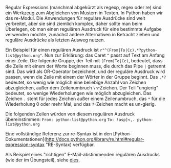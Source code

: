 Regular Expressions (manchmal abgekürzt als regexp, regex oder re) sind ein Werkzeug zum Abgleichen von Mustern in Texten. In Python haben wir das re-Modul. Die Anwendungen für reguläre Ausdrücke sind weit verbreitet, aber sie sind ziemlich komplex, daher sollte man beim Überlegen, ob man einen regulären Ausdruck für eine bestimmte Aufgabe verwenden möchte, zunächst andere Alternativen in Betracht ziehen und reguläre Ausdrücke als letzten Ausweg nutzen.

Ein Beispiel für einen regulären Ausdruck ist `r"^(From|To|Cc).*?python-list@python.org"`. Nun zur Erklärung: das Caret `^` passt auf Text am Anfang einer Zeile. Die folgende Gruppe, der Teil mit `(From|To|Cc)`, bedeutet, dass die Zeile mit einem der Worte beginnen muss, die durch das Pipe `|` getrennt sind. Das wird als OR-Operator bezeichnet, und der reguläre Ausdruck wird passen, wenn die Zeile mit einem der Wörter in der Gruppe beginnt. Das `.*?` bedeutet, so wenig wie möglich eine beliebige Anzahl von Zeichen abzugleichen, außer dem Zeilenumbruch `\n`-Zeichen. Der Teil "ungierig" bedeutet, so wenige Wiederholungen wie möglich abzugleichen. Das Zeichen `.` steht für jedes Zeichen außer einem Zeilenumbruch, das `*` für die Wiederholung 0 oder mehr Mal, und das `?`-Zeichen macht es un-gierig.

Die folgenden Zeilen würden von diesem regulären Ausdruck übereinstimmen:
`From: python-list@python.org`
`To: !asp]<,. python-list@python.org`

Eine vollständige Referenz zur re-Syntax ist in den [Python-Dokumentationen](http://docs.python.org/library/re.html#regular-expression-syntax "RE-Syntax) verfügbar.

Als Beispiel eines "richtigen" E-Mail-abstimmenden regulären Ausdrucks (wie der im Übungsteil), siehe [dies](http://www.ex-parrot.com/pdw/Mail-RFC822-Address.html).